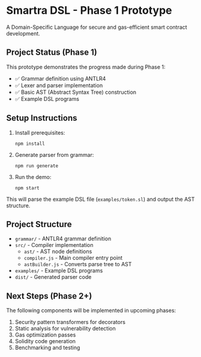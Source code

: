 # Smartra DSL - Phase 1 Prototype

A Domain-Specific Language for secure and gas-efficient smart contract development.

## Project Status (Phase 1)

This prototype demonstrates the progress made during Phase 1:

- ✅ Grammar definition using ANTLR4
- ✅ Lexer and parser implementation
- ✅ Basic AST (Abstract Syntax Tree) construction
- ✅ Example DSL programs

## Setup Instructions

1. Install prerequisites:

   ```
   npm install
   ```

2. Generate parser from grammar:

   ```
   npm run generate
   ```

3. Run the demo:
   ```
   npm start
   ```

This will parse the example DSL file (`examples/token.sl`) and output the AST structure.

## Project Structure

- `grammar/` - ANTLR4 grammar definition
- `src/` - Compiler implementation
  - `ast/` - AST node definitions
  - `compiler.js` - Main compiler entry point
  - `astBuilder.js` - Converts parse tree to AST
- `examples/` - Example DSL programs
- `dist/` - Generated parser code

## Next Steps (Phase 2+)

The following components will be implemented in upcoming phases:

1. Security pattern transformers for decorators
2. Static analysis for vulnerability detection
3. Gas optimization passes
4. Solidity code generation
5. Benchmarking and testing

